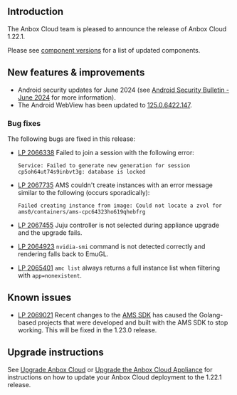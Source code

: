 ## Introduction

The Anbox Cloud team is pleased to announce the release of Anbox Cloud 1.22.1.

Please see [component versions](https://anbox-cloud.io/docs/reference/component-versions) for a list of updated components.

## New features & improvements

* Android security updates for June 2024 (see [Android Security Bulletin - June 2024](https://source.android.com/docs/security/bulletin/2024-06-01) for more information).
* The Android WebView has been updated to [125.0.6422.147](https://chromereleases.googleblog.com/2024/05/chrome-for-android-update_30.html).

### Bug fixes

The following bugs are fixed in this release:

*  [LP 2066338](https://bugs.launchpad.net/anbox-cloud/+bug/2066338) Failed to join a session with the following error:

    ```
    Service: Failed to generate new generation for session cp5oh64ut74s9inbvt3g: database is locked
    ```
* [LP 2067735](https://bugs.launchpad.net/anbox-cloud/+bug/2067735) AMS couldn't create instances with an error message similar to the following (occurs sporadically):

    ```
    Failed creating instance from image: Could not locate a zvol for ams0/containers/ams-cpc64323ho619qhebfrg
    ```
* [LP 2067455](https://bugs.launchpad.net/anbox-cloud/+bug/2067455) Juju controller is not selected during appliance upgrade and the upgrade fails.
* [LP 2064923](https://bugs.launchpad.net/anbox-cloud/+bug/2064923) `nvidia-smi` command is not detected correctly and rendering falls back to EmuGL.
* [LP 2065401](https://bugs.launchpad.net/anbox-cloud/+bug/2065401) `amc list` always returns a full instance list when filtering with `app=nonexistent`.

## Known issues
<!-- wokeignore:rule=master -->
* [LP 2069021](https://bugs.launchpad.net/anbox-cloud/+bug/2069021) Recent changes to the [AMS SDK](https://github.com/canonical/ams-sdk) has caused the Golang-based projects that were developed and built with the AMS SDK to stop working. This will be fixed in the 1.23.0 release.


## Upgrade instructions

See [Upgrade Anbox Cloud](https://anbox-cloud.io/docs/howto/update/upgrade-anbox) or [Upgrade the Anbox Cloud Appliance](https://anbox-cloud.io/docs/howto/update/upgrade-appliance) for instructions on how to update your Anbox Cloud deployment to the 1.22.1 release.
